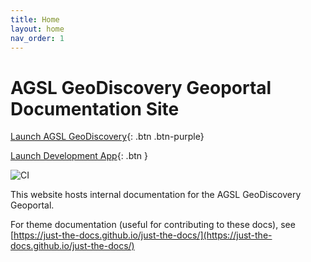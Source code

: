 ```yaml
---
title: Home
layout: home
nav_order: 1
---
```


# AGSL GeoDiscovery Geoportal Documentation Site

[Launch AGSL GeoDiscovery](https://geodiscovery.uwm.edu/){: .btn .btn-purple}

[Launch Development App](https://geodiscovery-dev.uwm.edu/){: .btn }

![CI](https://github.com/UWM-Libraries/GeoDiscovery/actions/workflows/ruby.yml/badge.svg) 

<div class="github-card" data-github="UWM-Libraries/GeoDiscovery" data-width="400" data-height="280" data-theme="medium"></div>
<script src="//cdn.jsdelivr.net/github-cards/latest/widget.js"></script>

This website hosts internal documentation for the AGSL GeoDiscovery Geoportal.

For theme documentation (useful for contributing to these docs), see [https://just-the-docs.github.io/just-the-docs/](https://just-the-docs.github.io/just-the-docs/)
